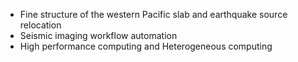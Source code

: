 - Fine structure of the western Pacific slab and earthquake source relocation
- Seismic imaging workflow automation
- High performance computing and Heterogeneous computing
